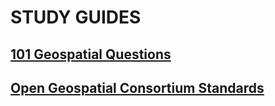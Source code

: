 # STUDY GUIDES

## [101 Geospatial Questions](https://github.com/jph6366/leetmapping/blob/main/GEOSPATIAL_101.md)

## [Open Geospatial Consortium Standards](https://github.com/jph6366/leetmapping/blob/main/OGC_STANDARDS.MD)
